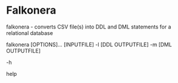 Falkonera
=========
falkonera - converts CSV file(s) into DDL and DML statements for a relational database

falkonera [OPTIONS]... [INPUTFILE] -l [DDL OUTPUTFILE] -m [DML OUTPUTFILE]

-h

 help
